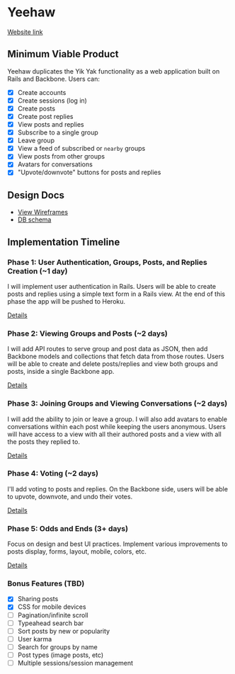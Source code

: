 # Yeehaw

[Website link][domain]

[domain]: http://yeehawapp.me

## Minimum Viable Product
Yeehaw duplicates the Yik Yak functionality as a web application built on Rails and Backbone. Users can:

<!-- This is a Markdown checklist. Use it to keep track of your progress! -->

- [x] Create accounts
- [x] Create sessions (log in)
- [x] Create posts
- [x] Create post replies
- [x] View posts and replies
- [x] Subscribe to a single group
- [x] Leave group
- [x] View a feed of subscribed or `nearby` groups
- [x] View posts from other groups
- [x] Avatars for conversations
- [x] "Upvote/downvote" buttons for posts and replies

## Design Docs
* [View Wireframes][views]
* [DB schema][schema]

[views]: ./docs/views.md
[schema]: ./docs/schema.md

## Implementation Timeline

### Phase 1: User Authentication, Groups, Posts, and Replies Creation (~1 day)
I will implement user authentication in Rails. Users will be able to create posts and replies using a simple text form in a Rails view. At the end of this phase the app will be pushed to Heroku.

[Details][phase-one]

### Phase 2: Viewing Groups and Posts (~2 days)
I will add API routes to serve group and post data as JSON, then add Backbone models and collections that fetch data from those routes. Users will be able to create and delete posts/replies and view both groups and posts, inside a single Backbone app.

[Details][phase-two]

### Phase 3: Joining Groups and Viewing Conversations (~2 days)
I will add the ability to join or leave a group. I will also add avatars to enable conversations within each post while keeping the users anonymous. Users will have access to a view with all their authored posts and a view with all the posts they replied to.

[Details][phase-three]

### Phase 4: Voting (~2 days)
I'll add voting to posts and replies. On the Backbone side, users will be able to upvote, downvote, and undo their votes.

[Details][phase-four]

### Phase 5: Odds and Ends (3+ days)
Focus on design and best UI practices. Implement various improvements to posts display, forms, layout, mobile, colors, etc.

[Details][phase-five]


### Bonus Features (TBD)
- [x] Sharing posts
- [x] CSS for mobile devices
- [ ] Pagination/infinite scroll
- [ ] Typeahead search bar
- [ ] Sort posts by new or popularity
- [ ] User karma
- [ ] Search for groups by name
- [ ] Post types (image posts, etc)
- [ ] Multiple sessions/session management

[phase-one]: ./docs/phases/phase1.md
[phase-two]: ./docs/phases/phase2.md
[phase-three]: ./docs/phases/phase3.md
[phase-four]: ./docs/phases/phase4.md
[phase-five]: ./docs/phases/phase5.md
